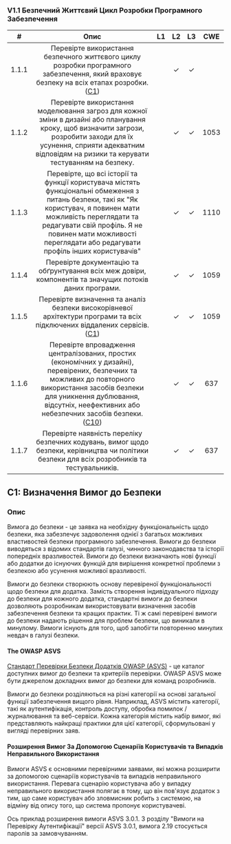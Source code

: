 ### V1.1 Безпечний Життєвий Цикл Розробки Програмного Забезпечення
| # | Опис | L1 | L2 | L3 | CWE |
|:-:|:----:|:--:|:--:|:--:|:---:|
| 1.1.1 | Перевірте використання безпечного життєвого циклу розробки програмного забезпечення, який враховує безпеку на всіх етапах розробки. ([C1](https://owasp.org/www-project-proactive-controls/#div-numbering)) | | ✓ | ✓ | |
| 1.1.2 | Перевірте використання моделювання загроз для кожної зміни в дизайні або планування кроку, щоб визначити загрози, розробити заходи для їх усунення, сприяти адекватним відповідям на ризики та керувати тестуванням на безпеку. | | ✓ | ✓ | 1053 |
| 1.1.3 | Перевірте, що всі історії та функції користувача містять функціональні обмеження з питань безпеки, такі як "Як користувач, я повинен мати можливість переглядати та редагувати свій профіль. Я не повинен мати можливості переглядати або редагувати профіль інших користувачів" | | ✓ | ✓ | 1110 |
| 1.1.4 | Перевірте документацію та обґрунтування всіх меж довіри, компонентів та значущих потоків даних програми. | | ✓ | ✓ | 1059 |
| 1.1.5 | Перевірте визначення та аналіз безпеки високорівневої архітектури програми та всіх підключених віддалених сервісів. ([C1](https://owasp.org/www-project-proactive-controls/#div-numbering)) | | ✓ | ✓ | 1059 |
| 1.1.6 | Перевірте впровадження централізованих, простих (економічних у дизайні), перевірених, безпечних та можливих до повторного використання засобів безпеки для уникнення дублювання, відсутніх, неефективних або небезпечних засобів безпеки. ([C10](https://owasp.org/www-project-proactive-controls/#div-numbering)) | | ✓ | ✓ | 637 |
| 1.1.7 | Перевірте наявність переліку безпечних кодувань, вимог щодо безпеки, керівництва чи політики безпеки для всіх розробників та тестувальників. | | ✓ | ✓ | 637 |

## C1: Визначення Вимог до Безпеки

### Опис
Вимога до безпеки - це заявка на необхідну функціональність щодо безпеки, яка забезпечує задоволення однієї з багатьох можливих властивостей безпеки програмного забезпечення. Вимоги до безпеки виводяться з відомих стандартів галузі, чинного законодавства та історії попередніх вразливостей. Вимоги до безпеки визначають нові функції або додатки до існуючих функцій для вирішення конкретної проблеми з безпекою або усунення можливої вразливості.

Вимоги до безпеки створюють основу перевіреної функціональності щодо безпеки для додатка. Замість створення індивідуального підходу до безпеки для кожного додатка, стандартні вимоги до безпеки дозволяють розробникам використовувати визначення засобів забезпечення безпеки та кращих практик. Ті ж самі перевірені вимоги до безпеки надають рішення для проблем безпеки, що виникали в минулому. Вимоги існують для того, щоб запобігти повторенню минулих невдач в галузі безпеки.

#### The OWASP ASVS
[Стандарт Перевірки Безпеки Додатків OWASP (ASVS)](https://owasp.org/www-project-application-security-verification-standard/) - це каталог доступних вимог до безпеки та критеріїв перевірки. OWASP ASVS може бути джерелом докладних вимог до безпеки для команд розробників. 

Вимоги до безпеки розділяються на різні категорії на основі загальної функції забезпечення вищого рівня. Наприклад, ASVS містить категорії, такі як аутентифікація, контроль доступу, обробка помилок / журналювання та веб-сервіси. Кожна категорія містить набір вимог, які представляють найкращі практики для цієї категорії, сформульовані у вигляді перевірних заяв.

#### Розширення Вимог За Допомогою Сценаріїв Користувачів та Випадків Неправильного Використання
Вимоги ASVS є основними перевірними заявами, які можна розширити за допомогою сценаріїв користувачів та випадків неправильного використання. Перевага сценарію користувача або у випадку неправильного використання полягає в тому, що він пов'язує додаток з тим, що саме користувач або зловмисник робить з системою, на відміну від опису того, що система пропонує користувачеві.

Ось приклад розширення вимоги ASVS 3.0.1. З розділу "Вимоги на Перевірку Аутентифікації" версії ASVS 3.0.1, вимога 2.19 стосується паролів за замовчуванням.
